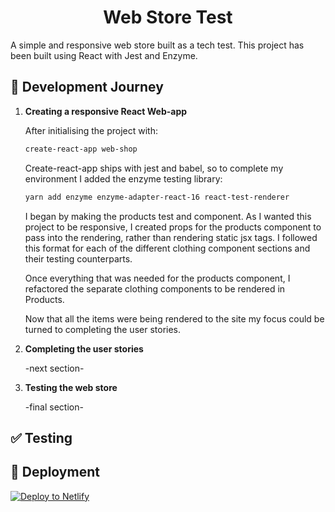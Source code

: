 <h1 align="center">
  Web Store Test
</h1>

A simple and responsive web store built as a tech test. This project has been built using React with Jest and Enzyme.

## :running: Development Journey

1.  **Creating a responsive React Web-app**

    After initialising the project with:
    ```sh
    create-react-app web-shop
    ```

    Create-react-app ships with jest and babel, so to complete my environment I added the enzyme testing library:
    ```sh
    yarn add enzyme enzyme-adapter-react-16 react-test-renderer
    ```
    I began by making the products test and component. As I wanted this project to be responsive, I created props for the products component to pass into the rendering, rather than rendering static jsx tags. I followed this format for each of the different clothing component sections and their testing counterparts.

    Once everything that was needed for the products component, I refactored the separate clothing components to be rendered in Products.

    Now that all the items were being rendered to the site my focus could be turned to completing the user stories.

2.  **Completing the user stories**

    -next section-

3.  **Testing the web store**

    -final section-

## :white_check_mark: Testing


## 💫 Deployment

[![Deploy to Netlify](https://www.netlify.com/img/deploy/button.svg)](https://app.netlify.com/start/deploy?repository=https://github.com/gatsbyjs/gatsby-starter-default)

